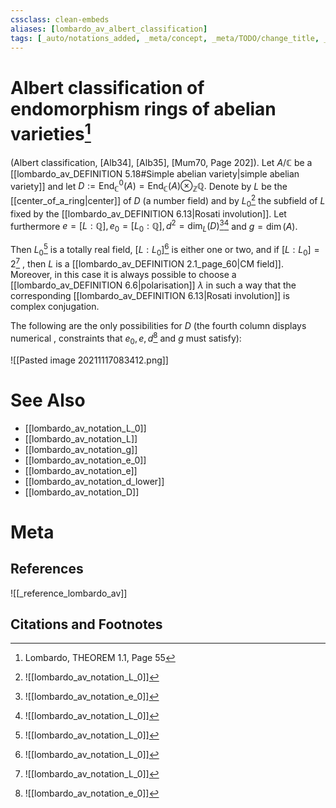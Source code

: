 ```yaml
---
cssclass: clean-embeds
aliases: [lombardo_av_albert_classification]
tags: [_auto/notations_added, _meta/concept, _meta/TODO/change_title, _meta/literature_note, _reference/lombardo_av, _meta/permanent_note]
---
```

# Albert classification of endomorphism rings of abelian varieties[^1]
(Albert classification, [Alb34], [Alb35], [Mum70, Page 202]). Let $A/\mathbb{C}$ be a [[lombardo_av_DEFINITION 5.18#Simple abelian variety|simple abelian variety]] and let $D:=\operatorname{End}_{\mathbb{C}}^{0}(A)=\operatorname{End}_{\mathbb{C}}(A) \otimes_{\mathbb{Z}} \mathbb{Q} .$ Denote by $L$ be the [[center_of_a_ring|center]] of $D$ (a number field) and by $L_{0}$[^2]               the subfield of $L$ fixed by the [[lombardo_av_DEFINITION 6.13|Rosati involution]]. Let furthermore $e=[L: \mathbb{Q}], e_{0}=\left[L_{0}: \mathbb{Q}\right], d^{2}=\operatorname{dim}_{L}(D)$[^3][^2]               and $g=\operatorname{dim}(A)$. 

Then $L_{0}$[^2]               is a totally real field, $\left[L: L_{0}\right]$[^2]               is either one or two, and if $\left[L: L_{0}\right]=2$[^2]              , then $L$ is a [[lombardo_av_DEFINITION 2.1_page_60|CM field]]. Moreover, in this case it is always possible to choose a [[lombardo_av_DEFINITION 6.6|polarisation]] $\lambda$ in such a way that the corresponding [[lombardo_av_DEFINITION 6.13|Rosati involution]] is complex conjugation.

The following are the only possibilities for $D$ (the fourth column displays numerical , constraints that $e_{0}, e, d$[^3]               and $g$ must satisfy):

![[Pasted image 20211117083412.png]]

# See Also
- [[lombardo_av_notation_L_0]]
- [[lombardo_av_notation_L]]
- [[lombardo_av_notation_g]]
- [[lombardo_av_notation_e_0]]
- [[lombardo_av_notation_e]]
- [[lombardo_av_notation_d_lower]]
- [[lombardo_av_notation_D]]

# Meta
## References
![[_reference_lombardo_av]]

## Citations and Footnotes
[^1]: Lombardo, THEOREM 1.1, Page 55
[^2]: ![[lombardo_av_notation_L_0]]
[^3]: ![[lombardo_av_notation_e_0]]